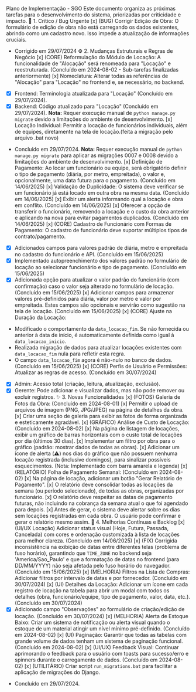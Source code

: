 Plano de Implementação - SGO
Este documento organiza as próximas tarefas para o desenvolvimento do sistema, priorizadas por criticidade e impacto.
🎯 1. Crítico / Bug Urgente
[x] (BUG) Corrigir Edição de Obra: O formulário de edição de obra não está carregando os dados existentes, abrindo como um cadastro novo. Isso impede a atualização de informações cruciais.
  - Corrigido em 29/07/2024
⚙️ 2. Mudanças Estruturais e Regras de Negócio
[x] (CORE) Reformulação do Módulo de Locação: A funcionalidade de "Alocação" será renomeada para "Locação" e reestruturada. (Concluído em 2024-08-02 - Sub-tarefas finalizadas anteriormente)
[x] Nomeclatura: Alterar todas as referências de "Alocação" para "Locação" no frontend e, se necessário, no backend.
  - [x] Frontend: Terminologia atualizada para "Locação" (Concluído em 29/07/2024).
  - [x] Backend: Código atualizado para "Locação" (Concluído em 29/07/2024). **Nota:** Requer execução manual de `python manage.py migrate` devido a limitações do ambiente de desenvolvimento.
[x] Locação Individual: Permitir a locação de funcionários individuais, além de equipes, diretamente na tela de locação.(feita a migração pelo arquivo .bat novo)
  - Concluído em 29/07/2024. **Nota:** Requer execução manual de `python manage.py migrate` para aplicar as migrações 0007 e 0008 devido a limitações do ambiente de desenvolvimento.
[x] Definição de Pagamento: Ao locar um funcionário ou equipe, será obrigatório definir o tipo de pagamento (diária, por metro, empreitada), o valor e, opcionalmente, uma data futura para o pagamento. (Concluído em 14/06/2025)
[x] Validação de Duplicidade: O sistema deve verificar se um funcionário já está locado em outra obra na mesma data. (Concluído em 14/06/2025)
[x] Exibir um alerta informando qual a locação e obra em conflito. (Concluído em 14/06/2025)
[x] Oferecer a opção de transferir o funcionário, removendo a locação e o custo da obra anterior e aplicando na nova para evitar pagamentos duplicados. (Concluído em 14/06/2025)
[x] (CORE) Cadastro de Funcionário com Formas de Pagamento: O cadastro de funcionário deve suportar múltiplos tipos de contrato/pagamento.
  - [x] Adicionados campos para valores padrão de diária, metro e empreitada no cadastro do funcionário e API. (Concluído em 15/06/2025)
  - [x] Implementado autopreenchimento dos valores padrão no formulário de locação ao selecionar funcionário e tipo de pagamento. (Concluído em 15/06/2025)
  - [x] Adicionada opção para atualizar o valor padrão do funcionário (com confirmação) caso o valor seja alterado no formulário de locação. (Concluído em 15/06/2025)
[x] Adicionar campos para armazenar valores pré-definidos para diária, valor por metro e valor por empreitada. Estes campos são opcionais e servirão como sugestão na tela de locação. (Concluído em 15/06/2025)
[x] (CORE) Ajuste na Duração da Locação:
  - Modificado o comportamento da `data_locacao_fim`. Se não fornecida ou anterior à data de início, é automaticamente definida como igual à `data_locacao_inicio`.
  - Realizada migração de dados para atualizar locações existentes com `data_locacao_fim` nula para refletir esta regra.
  - O campo `data_locacao_fim` agora é não-nulo no banco de dados. (Concluído em 15/06/2025)
[x] (CORE) Perfis de Usuário e Permissões: Atualizar as regras de acesso. (Concluído em 30/07/2024)
  - [x] Admin: Acesso total (criação, leitura, atualização, exclusão).
  - [x] Gerente: Pode adicionar e visualizar dados, mas não pode remover ou excluir registros.
✨ 3. Novas Funcionalidades
[x] (FOTOS) Galeria de Fotos da Obra: (Concluído em 2024-08-01)
[x] Permitir o upload de arquivos de imagem (PNG, JPG/JPEG) na página de detalhes da obra.
[x] Criar uma seção de galeria para exibir as fotos de forma organizada e esteticamente agradável.
[x] (GRÁFICO) Análise de Custo de Locação: (Concluído em 2024-08-02)
[x] Na página de listagem de locações, exibir um gráfico de barras horizontais com o custo total de locações por dia (últimos 30 dias).
[x] Implementar um filtro por obra para o gráfico (padrão: mostrar dados de todas as obras).
[x] Adicionar um ícone de alerta (⚠️) nos dias do gráfico que não possuem nenhuma locação registrada (inclusive domingos), para sinalizar possíveis esquecimentos. (Nota: Implementado com barra amarela e legenda)
[x] (RELATÓRIO) Folha de Pagamento Semanal: (Concluído em 2024-08-02)
[x] Na página de locação, adicionar um botão "Gerar Relatório de Pagamento".
[x] O relatório deve consolidar todas as locações da semana (ou período selecionado), de todas as obras, organizadas por funcionário.
[x] O relatório deve respeitar as datas de pagamento futuras, não incluindo na cobrança da semana atual o que foi agendado para depois.
[x] Antes de gerar, o sistema deve alertar sobre os dias sem locações registradas em cada obra. O usuário pode confirmar e gerar o relatório mesmo assim.
🚀 4. Melhorias Contínuas e Backlog
[x] (UI/UX Locação) Adicionar status visual (Hoje, Futura, Passada, Cancelada) com cores e ordenação customizada à lista de locações para melhor clareza. (Concluído em 14/06/2025)
[x] (FIX) Corrigida inconsistência na exibição de datas entre diferentes telas (problema de fuso horário), garantindo que `TIME_ZONE` no backend seja 'America/Sao_Paulo' e que a formatação de datas no frontend (para DD/MM/YYYY) não seja afetada pelo fuso horário do navegador. (Concluído em 15/06/2025)
[x] (MELHORIA) Filtros na Lista de Compras: Adicionar filtros por intervalo de datas e por fornecedor. (Concluído em 30/07/2024)
[x] (UI) Detalhes da Locação: Adicionar um ícone em cada registro de locação na tabela para abrir um modal com todos os detalhes (obra, funcionário/equipe, tipo de pagamento, valor, data, etc.). (Concluído em 30/07/2024)
  - [x] Adicionado campo "Observações" ao formulário de criação/edição de locação. (Concluído em 30/07/2024)
[x] (MELHORIA) Alerta de Estoque Baixo: Criar um sistema de notificação ou alerta visual quando o estoque de um material atingir um nível mínimo pré-definido. (Concluído em 2024-08-02)
[x] (UI) Paginação: Garantir que todas as tabelas com grande volume de dados tenham um sistema de paginação funcional. (Concluído em 2024-08-02)
[x] (UI/UX) Feedback Visual: Continuar aprimorando o feedback para o usuário com toasts para sucesso/erro e spinners durante o carregamento de dados. (Concluído em 2024-08-02)
[x] (UTILITÁRIO) Criar script `run_migrations.bat` para facilitar a aplicação de migrações do Django.
  - Concluído em 29/07/2024.
